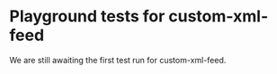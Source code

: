 # Playground tests for custom-xml-feed
We are still awaiting the first test run for custom-xml-feed.
